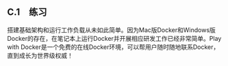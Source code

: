 ## C.1　练习

搭建基础架构和运行工作负载从未如此简单。因为Mac版Docker和Windows版Docker的存在，在笔记本上运行Docker并开展相应研发工作已经非常简单。Play with Docker是一个免费的在线Docker环境，可以帮用户随时随地联系Docker，直到成长为世界级权威！

